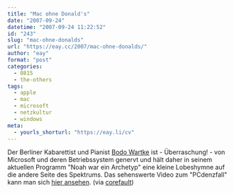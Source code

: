 ```yaml
---
title: "Mac ohne Donald's"
date: "2007-09-24"
datetime: "2007-09-24 11:22:52"
id: "243"
slug: "mac-ohne-donalds"
url: "https://eay.cc/2007/mac-ohne-donalds/"
author: "eay"
format: "post"
categories:
  - 0815
  - the-others
tags:
  - apple
  - mac
  - microsoft
  - netzkultur
  - windows
meta:
  - yourls_shorturl: "https://eay.li/cv"
---
```


Der Berliner Kabarettist und Pianist [Bodo Wartke](http://www.bodowartke.de/) ist - Überraschung! - von Microsoft und deren Betriebssystem genervt und hält daher in seinem aktuellen Programm "Noah war ein Archetyp" eine kleine Lobeshymne auf die andere Seite des Spektrums. Das sehenswerte Video zum "PCdenzfall" kann man sich [hier ansehen](http://www.bodowartke.de/media_player.php?mediaFn=noah_promo_pcdenzfall&title=PCdenzfall%20(Promovideo%20f%FCr%20Noah%20war%20ein%20Archetyp)&dwnlVers=vQtH16&cdName=internet_extras). (via [corefault](http://www.corefault.de/index.php?id=326))

